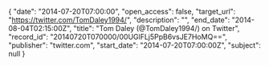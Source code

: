 {
  "date": "2014-07-20T07:00:00", 
  "open_access": false, 
  "target_url": "https://twitter.com/TomDaley1994/", 
  "description": "", 
  "end_date": "2014-08-04T02:15:00Z", 
  "title": "Tom Daley (@TomDaley1994/) on Twitter", 
  "record_id": "20140720T070000/00UGlFLj5PpB6vsJE7HoMQ==", 
  "publisher": "twitter.com", 
  "start_date": "2014-07-20T07:00:00Z", 
  "subject": null
}

